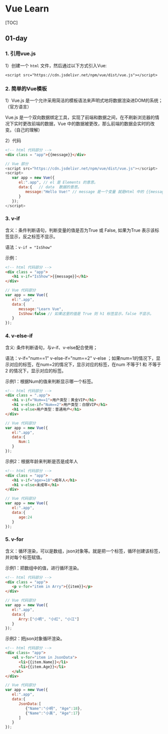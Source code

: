 # Vue Learn

[TOC]

## 01-day

### 1. 引用vue.js

1）创建一个 `html` 文件，然后通过以下方式引入Vue:

`<script src="https://cdn.jsdelivr.net/npm/vue/dist/vue.js"></script>`

### 2. 简单的Vue模板

1）Vue.js 是一个允许采用简洁的模板语法来声明式地将数据渲染进DOM的系统；（官方语言）
   
   Vue.js 是一个双向数据绑定工具，实现了前端和数据之间，在不刷新浏览器的情况下实时更改前端的数据，Vue 中的数据被更改，那么前端的数据会实时的改变。（自己的理解）

2）代码

```html
<!-- html 代码部分 -->
<div class = "app">{{message}}</div>
```

```javascript
// Vue 部分
<script src="https://cdn.jsdelivr.net/npm/vue/dist/vue.js"></script>
<script>
   var app = new Vue({
      el:".app", // el 是 Elements 的意思。
      data:{   // data  数据的意思。
         message:"Hello Vue!" // message 是一个变量 就是Html 中的 {{message}}
      }
   });
</script>
```

### 3. v-if

含义：条件判断语句，判断变量的值是否为True 或 False, 如果为True 表示该标签显示，反之标签不显示。

语法：`v-if = "IsShow"`

示例：

```html
<!-- html 代码部分 -->
<div class = "app">
   <h1 v-if="IsShow">{{message}}</h1>
</div>
```
```javascript
// Vue 代码部分
var app = new Vue({
   el:".app",
   data:{
      message:"Learn Vue",
      IsShow:false // 如果这里的值是 True 则 h1 标签显示，false 不显示。
   }
});

```

### 4. v-else-if

含义: 条件判断语句，与v-if、v-else配合使用；

语法：v-if="num==1" v-else-if="num==2" v-else ；如果num=1的情况下，显示对应的标签，在num=2的情况下，显示对应的标签，在num 不等于1 和 不等于2 的情况下，显示对应的标签。

示例1：根据Num的值来判断显示哪一个标签。

```html
<!-- html 代码部分 -->
<div class = ".app">
   <h1 v-if="Num==1">用户类型：黄金VIP</h1>
   <h1 v-else-if="Num==2">用户类型：白银VIP</h1>
   <h1 v-else>用户类型：普通用户</h1>
</div>
```
```javascript
// Vue 代码部分
var app = new Vue({
   el:".app",
   data:{
      Num:1
   }
});
```

示例2：根据年龄来判断是否是成年人

```html
<!-- html 代码部分 -->
<div class = "app">
   <h1 v-if="age>=18">成年人</h1>
   <h1 v-else>未成年</h1>
</div>
```

```javascript
// Vue 代码部分
var app = new Vue({
   el:".app",
   data:{
      age:24
   }
});
```

### 5. v-for

含义：循环渲染，可以是数组，json对象等。就是把一个标签，循环创建该标签，并对每个标签赋值。

示例1：把数组中的值，进行循环渲染。

```html
<!-- html 代码部分 -->
<div class = "app">
   <p v-for="item in Arry">{{item}}</p>
</div>
```

```javascript
// Vue 代码部分
var app = new Vue({
   el:".app",
   data:{
      Arry:["小明", "小红", "小江"]
   }
});
```

示例2：把json对象循环渲染。

```html
<!-- html 代码部分 -->
<div class= "app">
   <ul v-for="item in JsonData">
      <li>{{item.Name}}</li>
      <li>{{item.Age}}</li>
   </ul>
</div>
```

```javascript
// Vue 代码部分
var app = new Vue({
   el:".app",
   data:{
      JsonData:[
         {"Name":"小明", "Age":18},
         {"Name":"小美", "Age":17}
      ]
   }
});
```